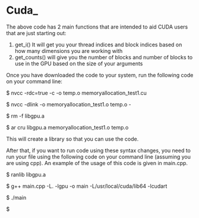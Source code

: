 # Cuda_

The above code has 2 main functions that are intended to aid CUDA users that are just starting out: 
1)  get_i() It will get you your thread indices and block indices based on how many dimensions you are working with
2)  get_counts() will give you the number of blocks and number of blocks to use in the GPU based on the size of your arguments

Once you have downloaded the code to your system, run the following code on your command line:

$ nvcc   -rdc=true -c -o temp.o memoryallocation_test1.cu  

$ nvcc -dlink -o memoryallocation_test1.o temp.o -       

$ rm -f libgpu.a   

$ ar cru libgpu.a memoryallocation_test1.o temp.o 

This will create a library so that you can use the code. 

After that, if you want to run code using these syntax changes, you need to run your file using the following code on your command line (assuming you are using cpp). An example of the usage of this code is given in main.cpp. 

$ ranlib libgpu.a 

$ g++ main.cpp -L. -lgpu -o main -L/usr/local/cuda/lib64 -lcudart 

$ ./main 

$ 

 
